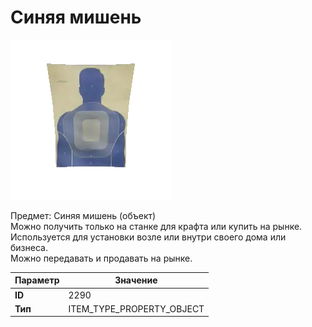 # Синяя мишень

![Item Image](../img/2290.webp?raw=true)

Предмет: Синяя мишень (объект)<br>Можно получить только на станке для крафта или купить на рынке.<br>Используется для установки возле или внутри своего дома или бизнеса.<br>Можно передавать и продавать на рынке.


| Параметр | Значение |
|----------|----------|
| **ID** | 2290 |
| **Тип** | ITEM_TYPE_PROPERTY_OBJECT |

